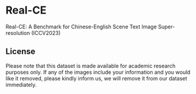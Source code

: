 # Real-CE
Real-CE: A Benchmark for Chinese-English Scene Text Image Super-resolution (ICCV2023)

## License
Please note that this dataset is made available for academic research purposes only. If any of the images include your information and you would like it removed, please kindly inform us, we will remove it from our dataset immediately.

